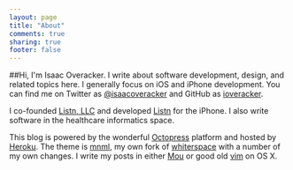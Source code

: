 ```yaml
---
layout: page
title: "About"
comments: true
sharing: true
footer: false
---
```

##Hi, I'm Isaac Overacker.
I write about software development, design, and related topics here.  I generally focus on iOS and iPhone development.  You can find me on Twitter as [@isaacoveracker](http://twitter.com/isaacoveracker) and GitHub as [ioveracker](http://github.com/ioveracker).

I co-founded [Listn, LLC](http://listn.net) and developed [Listn](http://appstore.com/listn) for the iPhone.  I also write software in the healthcare informatics space.

This blog is powered by the wonderful [Octopress](http://octopress.org) platform and hosted by [Heroku](http://heroku.com).  The theme is [mnml](http://github.com/ioveracker/mnml), my own fork of [whiterspace](https://github.com/mjhea0/whiterspace) with a number of my own changes.  I write my posts in either [Mou](http://mouapp.com) or good old [vim](http://www.vim.org/) on OS X.